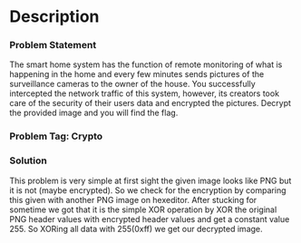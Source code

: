 <h1>Description</h1>

<h3>Problem Statement</h3>
The smart home system has the function of remote monitoring of what is happening in the home and every few minutes sends pictures 
of the surveillance cameras to the owner of the house. You successfully intercepted the network traffic of this system, however, 
its creators took care of the security of their users data and encrypted the pictures. 
Decrypt the provided image and you will find the flag.

<h3>Problem Tag: Crypto</h3>

<h3>Solution</h3>
This problem is very simple at first sight the given image looks like PNG but it is not (maybe encrypted). So we check for the
encryption by comparing this given with another PNG image on hexeditor.
After stucking for sometime we got that it is the simple XOR operation by XOR the original PNG header values with encrypted header
values and get a constant value 255. So XORing all data with 255(0xff) we get our decrypted image.
